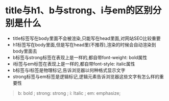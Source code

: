 # title与h1、b与strong、i与em的区别分别是什么

- title标签写在body里面不会被渲染,只能写在head里面,对网站SEO比较重要
- h1标签写在body里面,但是写在head里(不推荐),渲染的时候会自动渲染到body里面去
- b标签与strong标签在表现上是一样的,都自带font-weight: bold属性
- i标签与em标签在表现上是一样的,都自带font-style: italic属性
- b标签与i标签是物理标记,告诉浏览器以何种格式显示文字
- strong标签与em标签是逻辑标记,逻辑元素告诉浏览器这些文字有怎么样的重要性
  
> b: bold ;
> strong: strong ;
> i: Italic ;
> em: emphasize;